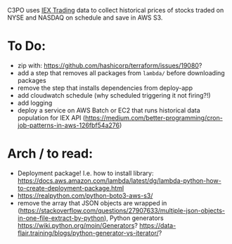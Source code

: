 C3PO uses [IEX Trading](https://iextrading.com/developer/) data to collect historical prices of stocks traded on NYSE and NASDAQ on schedule and save in AWS S3.

# To Do:

* zip with: https://github.com/hashicorp/terraform/issues/19080?
* add a step that removes all packages from `lambda/` before downloading packages
* remove the step that installs dependencies from deploy-app
* add cloudwatch schedule (why scheduled triggering it not firing?!)
* add logging
* deploy a service on AWS Batch or EC2 that runs historical data population for IEX API (https://medium.com/better-programming/cron-job-patterns-in-aws-126fbf54a276)

# Arch / to read:

* Deployment package! I.e. how to install library: https://docs.aws.amazon.com/lambda/latest/dg/lambda-python-how-to-create-deployment-package.html
* https://realpython.com/python-boto3-aws-s3/
* remove the array that JSON objects are wrapped in (https://stackoverflow.com/questions/27907633/multiple-json-objects-in-one-file-extract-by-python), Python generators https://wiki.python.org/moin/Generators? https://data-flair.training/blogs/python-generator-vs-iterator/?
